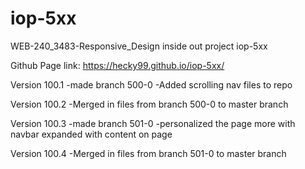 # iop-5xx
WEB-240_3483-Responsive_Design inside out project iop-5xx

Github Page link: https://hecky99.github.io/iop-5xx/

Version 100.1
-made branch 500-0
-Added scrolling nav files to repo

Version 100.2
-Merged in files from branch 500-0 to master branch

Version 100.3
-made branch 501-0
-personalized the page more with navbar expanded with content on page

Version 100.4
-Merged in files from branch 501-0 to master branch